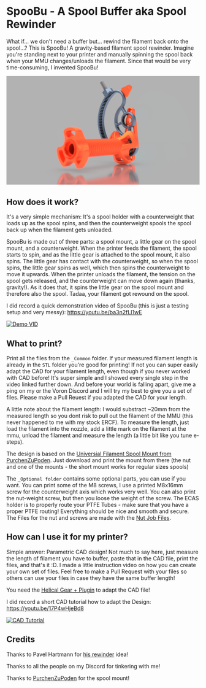 # SpooBu - A **Spoo**l **Bu**ffer aka Spool Rewinder


What if... we don't need a buffer but... rewind the filament back onto the spool...? This is SpooBu! A gravity-based filament spool rewinder. Imagine you're standing next to your printer and manually spinning the spool back when your MMU changes/unloads the filament. Since that would be very time-consuming, I invented SpooBu!

![](Images/SpooBu.png)

## How does it work?

It's a very simple mechanism: It's a spool holder with a counterweight that loads up as the spool spins, and then the counterweight spools the spool back up when the filament gets unloaded.

SpooBu is made out of three parts: a spool mount, a little gear on the spool mount, and a counterweight. When the printer feeds the filament, the spool starts to spin, and as the little gear is attached to the spool mount, it also spins. The little gear has contact with the counterweight, so when the spool spins, the little gear spins as well, which then spins the counterweight to move it upwards.
When the printer unloads the filament, the tension on the spool gets released, and the counterweight can move down again (thanks, gravity!). As it does that, it spins the little gear on the spool mount and therefore also the spool. Tadaa, your filament got rewound on the spool.


I did record a quick demonstration video of SpooBu (this is just a testing setup and very messy): https://youtu.be/ba3n2fLI1wE

[![Demo VID](https://img.youtube.com/vi/v=ba3n2fLI1wE/0.jpg)](https://youtu.be/ba3n2fLI1wE)

## What to print?

Print all the files from the `_Common` folder. If your measured filament length is already in the `STL` folder you're good for printing! If not you can super easily adapt the CAD for your filament length, even though if you never worked with CAD before! It's super simple and I showed every single step in the video linked further down. And before your world is falling apart, give me a ping on my or the Voron Discord and I will try my best to give you a set of files. Please make a Pull Reuest if you adapted the CAD for your length.

A little note about the filament length: I would substract ~20mm from the measured length so you dont risk to pull out the filament of the MMU (this never happened to me with my stock ERCF). To measure the length, just load the filament into the nozzle, add a little mark on the filament at the mmu, unload the filament and measure the length (a little bit like you tune e-steps).

The design is based on the [Universial Filament Spool Mount from PurchenZuPoden](https://www.printables.com/de/model/65651-universal-filament-spool-holder). Just download and print the mount from there (the nut and one of the mounts - the short mount works for regular sizes spools)

The `_Optional folder` contains some optional parts, you can use if you want. You can print some of the M8 screws, I use a printed M8x16mm screw for the counterweight axis which works very well. You can also print the nut-weight screw, but then you loose the weight of the screw. The ECAS holder is to properly route your PTFE Tubes - make sure that you have a proper PTFE routing! Everything should be nice and smooth and secure. The Files for the nut and screws are made with the [Nut Job Files](https://www.printables.com/de/model/94761-nut-job-nut-bolt-washer-and-threaded-rod-factory).

## How can I use it for my printer?

Simple answer: Parametric CAD design! Not much to say here, just measure the length of filament you have to buffer, paste that in the CAD file, print the files, and that's it :D. I made a little instruction video on how you can create your own set of files. Feel free to make a Pull Request with your files so others can use your files in case they have the same buffer length!

You need the [Helical Gear + Plugin](https://apps.autodesk.com/FUSION/de/Detail/Index?id=1259509007239787473&appLang=en&os=Mac) to adapt the CAD file!

I did record a short CAD tutorial how to adapt the Design: https://youtu.be/17P4wHjeBd8

[![CAD Tutorial](https://img.youtube.com/vi/v=17P4wHjeBd8/0.jpg)](https://youtu.be/17P4wHjeBd8)


## Credits

Thanks to Pavel Hartmann for [his rewinder](https://youtu.be/otfgxMiwivw?si=FOWaNhXBAOYx1tBN) idea!

Thanks to all the people on my Discord for tinkering with me!

Thanks to [PurchenZuPoden](https://www.printables.com/de/model/65651-universal-filament-spool-holder) for the spool mount!
